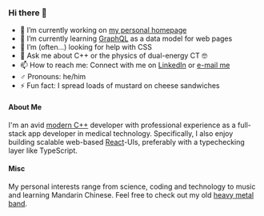 ### Hi there 👋

- 🔭 I’m currently working on [my personal homepage](https://supernabla.github.io)
- 🌱 I’m currently learning [GraphQL](https://graphql.org/) as a data model for web pages
- 🤔 I’m (often...) looking for help with CSS
- 💬 Ask me about C++ or the physics of dual-energy CT 🤓
- 📫 How to reach me: Connect with me on [LinkedIn](https://www.linkedin.com/in/simon-kirchhof/) or [e-mail me](mailto:supernabla@web.de) 
- ♂️ Pronouns: he/him
- ⚡ Fun fact: I spread loads of mustard on cheese sandwiches

#### About Me

I'm an avid [modern C++](https://isocpp.github.io/CppCoreGuidelines/CppCoreGuidelines) developer with professional experience as a full-stack app developer in medical technology. Specifically, I also enjoy building scalable web-based [React](https://reactjs.org/)-UIs, preferably with a typechecking layer like TypeScript.

#### Misc

My personal interests range from science, coding and technology to music and learning Mandarin Chinese. Feel free to check out my old [heavy metal band](https://music.youtube.com/channel/UCBwgRRITnCBwppG9pRaIKqw).
